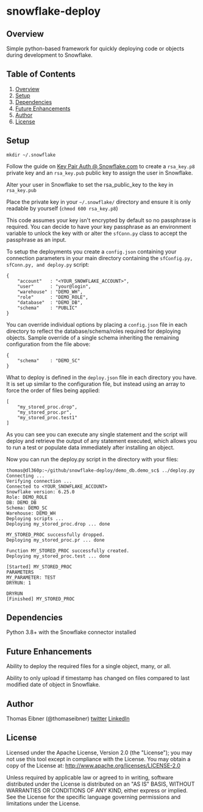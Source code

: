 # snowflake-deploy

## Overview

Simple python-based framework for quickly deploying code or objects during development to Snowflake.

## Table of Contents

1. [Overview](#overview)
1. [Setup](#setup)
1. [Dependencies](#dependencies)
1. [Future Enhancements](#future-enhancements)
1. [Author](#author)
1. [License](#license)

## Setup

`mkdir ~/.snowflake`

Follow the guide on [Key Pair Auth @ Snowflake.com](https://docs.snowflake.com/en/user-guide/key-pair-auth.html#step-1-generate-the-private-key) to create a `rsa_key.p8` private key and an `rsa_key.pub` public key to assign the user in Snowflake.

Alter your user in Snowflake to set the rsa_public_key to the key in `rsa_key.pub`

Place the private key in your `~/.snowflake/` directory and ensure it is only readable by yourself (`chmod 600 rsa_key.p8`)

This code assumes your key isn't encrypted by default so no passphrase is required. You can decide to have your key passphrase as an environment variable to unlock the key with or alter the `sfConn.py` class to accept the passphrase as an input.

To setup the deployments you create a `config.json` containing your connection parameters in your main directory containing the `sfConfig.py, sfConn.py, and deploy.py` script:

```
{
    "account"   : "<YOUR_SNOWFLAKE_ACCOUNT>",
    "user"      : "your@login",
    "warehouse" : "DEMO_WH",
    "role"      : "DEMO_ROLE",
    "database"  : "DEMO_DB",
    "schema"    : "PUBLIC"
}
```
You can override individual options by placing a `config.json` file in each directory to reflect the database/schema/roles required for deploying objects. Sample override of a single schema inheriting the remaining configuration from the file above:
```
{
    "schema"    : "DEMO_SC"
}
```
What to deploy is defined in the `deploy.json` file in each directory you have. It is set up similar to the configuration file, but instead using an array to force the order of files being applied:
```
[
    "my_stored_proc.drop",
    "my_stored_proc.pr",
    "my_stored_proc.test1"
]
```
As you can see you can execute any single statement and the script will deploy and retrieve the output of any statement executed, which allows you to run a test or populate data immediately after installing an object. 

Now you can run the deploy.py script in the directory with your files:

```
thomas@dl360p:~/github/snowflake-deploy/demo_db.demo_sc$ ../deploy.py
Connecting ...
Verifying connection ...
Connected to <YOUR_SNOWFLAKE_ACCOUNT>
Snowflake version: 6.25.0
Role: DEMO_ROLE
DB: DEMO_DB
Schema: DEMO_SC
Warehouse: DEMO_WH
Deploying scripts ...
Deploying my_stored_proc.drop ... done

MY_STORED_PROC successfully dropped.
Deploying my_stored_proc.pr ... done

Function MY_STORED_PROC successfully created.
Deploying my_stored_proc.test ... done

[Started] MY_STORED_PROC
PARAMETERS
MY_PARAMETER: TEST
DRYRUN: 1

DRYRUN
[Finished] MY_STORED_PROC
```

## Dependencies

Python 3.8+ with the Snowflake connector installed

## Future Enhancements

Ability to deploy the required files for a single object, many, or all.

Ability to only upload if timestamp has changed on files compared to last modified date of object in Snowflake.

## Author

Thomas Eibner (@thomaseibner) [twitter](http://twitter.com/thomaseibner) [LinkedIn](https://www.linkedin.com/in/thomaseibner/)

## License

Licensed under the Apache License, Version 2.0 (the "License"); you may not use this tool except in compliance with the License. You may obtain a copy of the License at: http://www.apache.org/licenses/LICENSE-2.0

Unless required by applicable law or agreed to in writing, software distributed under the License is distributed on an "AS IS" BASIS, WITHOUT WARRANTIES OR CONDITIONS OF ANY KIND, either express or implied. See the License for the specific language governing permissions and limitations under the License.
